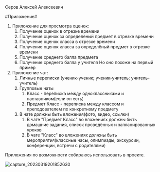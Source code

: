 Серов Алексей Алексеевич

#Приложение#

1. Приложение для просмотра оценок:
    1) Получение оценок в отрезке времени
    2) Получение оценок за определёный предмет в отрезке времени
    3) Получение оценок класса в отрезке времени
    4) Получение оценок класса за определёный предмет в отрезке времени
    5) Получение среднего балла предмета
    6) Получение среднего балла у учителя
   Но оно похоже на первый пример
2. Приложение чат:
    1) Личные переписки (ученик-ученик; ученик-учитель; учитель-учитель)
    2) Групповые чаты
        1. Класс - переписка между одноклассниками и наставником(если он есть)
        2. Предмет Класс - переписка между классом и преподователем по конкретному предмету
    3) В чате должны быть вложения(фото, видео, ссылки)
        1. В чате "Предмет Класс" во вложениях должны быть домашние задания, список проведённых и запланированных уроков
        2. В чате "Класс" во вложениях должны быть мероприятия(классные часы, олимпиады, экскурсии, конференции, встречи с родителями)

Приложения по возможности собираюсь использовать в проекте.

![capture_20230319201852630](https://user-images.githubusercontent.com/91087810/226188006-35d27387-7da3-4d4a-aead-7d2ff9f04a0d.jpg)
